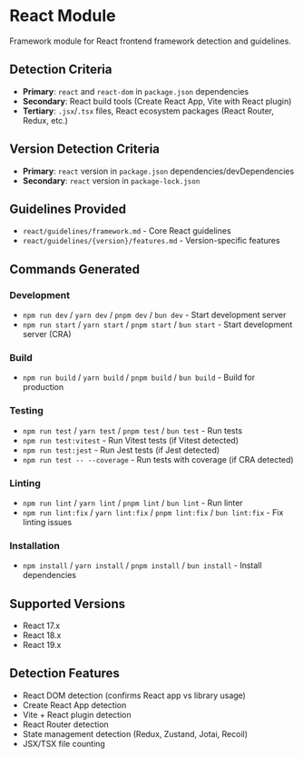 # React Module

Framework module for React frontend framework detection and guidelines.

## Detection Criteria

- **Primary**: `react` and `react-dom` in `package.json` dependencies
- **Secondary**: React build tools (Create React App, Vite with React plugin)
- **Tertiary**: `.jsx`/`.tsx` files, React ecosystem packages (React Router, Redux, etc.)

## Version Detection Criteria

- **Primary**: `react` version in `package.json` dependencies/devDependencies
- **Secondary**: `react` version in `package-lock.json`

## Guidelines Provided

- `react/guidelines/framework.md` - Core React guidelines
- `react/guidelines/{version}/features.md` - Version-specific features

## Commands Generated

### Development
- `npm run dev` / `yarn dev` / `pnpm dev` / `bun dev` - Start development server
- `npm run start` / `yarn start` / `pnpm start` / `bun start` - Start development server (CRA)

### Build
- `npm run build` / `yarn build` / `pnpm build` / `bun build` - Build for production

### Testing
- `npm run test` / `yarn test` / `pnpm test` / `bun test` - Run tests
- `npm run test:vitest` - Run Vitest tests (if Vitest detected)
- `npm run test:jest` - Run Jest tests (if Jest detected)
- `npm run test -- --coverage` - Run tests with coverage (if CRA detected)

### Linting
- `npm run lint` / `yarn lint` / `pnpm lint` / `bun lint` - Run linter
- `npm run lint:fix` / `yarn lint:fix` / `pnpm lint:fix` / `bun lint:fix` - Fix linting issues

### Installation
- `npm install` / `yarn install` / `pnpm install` / `bun install` - Install dependencies

## Supported Versions

- React 17.x
- React 18.x
- React 19.x

## Detection Features

- React DOM detection (confirms React app vs library usage)
- Create React App detection
- Vite + React plugin detection
- React Router detection
- State management detection (Redux, Zustand, Jotai, Recoil)
- JSX/TSX file counting